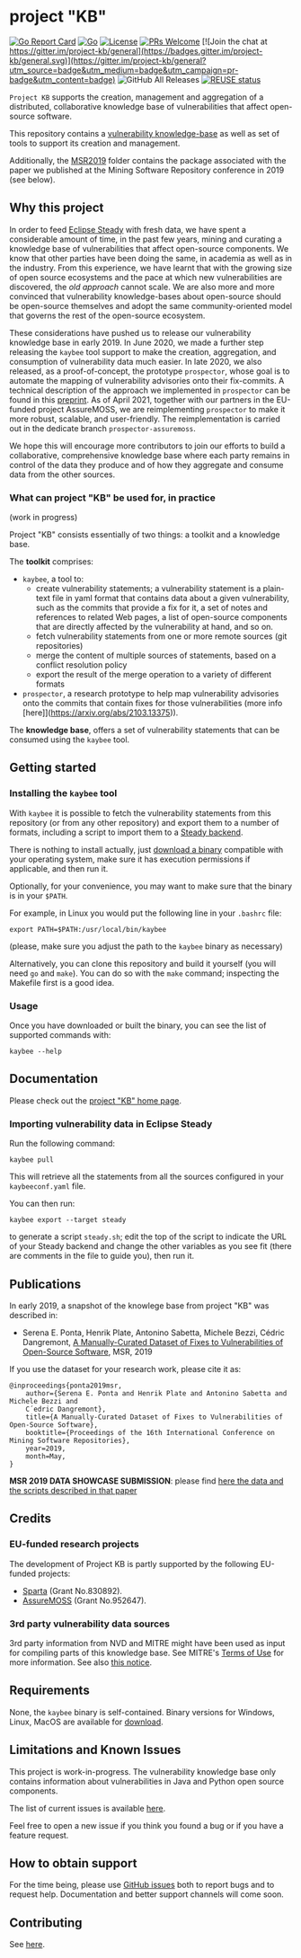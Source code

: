 # project "KB"

[![Go Report Card](https://goreportcard.com/badge/github.com/sap/project-kb)](https://goreportcard.com/report/github.com/sap/project-kb)
[![Go](https://github.com/sap/project-kb/workflows/Go/badge.svg)](https://github.com/SAP/project-kb/actions?query=workflow%3AGo)
[![License](https://img.shields.io/badge/license-Apache%202.0-blue.svg)](https://github.com/SAP/project-kb/blob/master/LICENSE.txt)
[![PRs Welcome](https://img.shields.io/badge/PRs-welcome-brightgreen.svg)](https://github.com/sap/project-kb/#contributing)
[![Join the chat at https://gitter.im/project-kb/general](https://badges.gitter.im/project-kb/general.svg)](https://gitter.im/project-kb/general?utm_source=badge&utm_medium=badge&utm_campaign=pr-badge&utm_content=badge)
![GitHub All Releases](https://img.shields.io/github/downloads/SAP/PROJECT-KB/total)
[![REUSE status](https://api.reuse.software/badge/github.com/sap/project-kb)](https://api.reuse.software/info/github.com/sap/project-kb)


`Project KB` supports the creation, management and aggregation of a
distributed, collaborative knowledge base of vulnerabilities that affect
open-source software.

This repository contains a [vulnerability knowledge-base](vulnerability-data)
as well as set of tools to support its creation and management.

Additionally, the [MSR2019](MSR2019) folder contains the package associated with
the paper we published at the Mining Software Repository conference in 2019 (see
below).

## Why this project

In order to feed [Eclipse Steady](https://github.com/eclipse/steady/) with fresh
data, we have spent a considerable amount of time, in the past few years, mining
and curating a knowledge base of vulnerabilities that affect open-source
components. We know that other parties have been doing the same, in academia as
well as in the industry. From this experience, we have learnt that with the
growing size of open source ecosystems and the pace at which new vulnerabilities
are discovered, the _old approach_ cannot scale. We are also more and more
convinced that vulnerability knowledge-bases about open-source should be
open-source themselves and adopt the same community-oriented model that governs
the rest of the open-source ecosystem.

These considerations have pushed us to release our vulnerability knowledge base
in early 2019. In June 2020, we made a further step releasing the `kaybee` tool support to
make the creation, aggregation, and consumption of vulnerability data much
easier. In late 2020, we also released, as a proof-of-concept, the prototype
`prospector`, whose goal is to automate the mapping of vulnerability advisories
onto their fix-commits. A technical description of the approach we implemented in
`prospector` can be found in this [preprint](https://arxiv.org/abs/2103.13375).
As of April 2021, together with our partners in the EU-funded project AssureMOSS,
we are reimplementing `prospector` to make it more robust, scalable, and user-friendly.
The reimplementation is carried out in the dedicate branch `prospector-assuremoss`.

We hope this will encourage more contributors to join our efforts to build a
collaborative, comprehensive knowledge base where each party remains in control
of the data they produce and of how they aggregate and consume data from the
other sources.

### What can project "KB" be used for, in practice

(work in progress)

Project "KB" consists essentially of two things: a toolkit and a knowledge base.

The **toolkit** comprises:

  * `kaybee`, a tool to:
    - create vulnerability statements; a vulnerability statement is a plain-text file in yaml format
      that contains data about a given vulnerability, such as the commits that provide a fix for it,
      a set of notes and references to related Web pages, a list of open-source components that
      are directly affected by the vulnerability at hand, and so on.
    - fetch vulnerability statements from one or more remote sources (git repositories)
    - merge the content of multiple sources of statements, based on a conflict resolution policy
    - export the result of the merge operation to a variety of different formats
  * `prospector`, a research prototype to help map vulnerability advisories onto
    the commits that contain fixes for those vulnerabilities (more info
    [here]](https://arxiv.org/abs/2103.13375)).

The **knowledge base**, offers a set of vulnerability statements that can be
consumed using the `kaybee` tool.

## Getting started

### Installing the `kaybee` tool

With `kaybee` it is possible to fetch the vulnerability statements from this
repository (or from any other repository) and export them to a number of
formats, including a script to import them to a [Steady
backend](https://github.com/eclipse/steady).

There is nothing to install actually, just [download a
binary](https://github.com/SAP/project-kb/releases/latest) compatible with your
operating system, make sure it has execution permissions if applicable, and then
run it.

Optionally, for your convenience, you may want to make sure that the binary is
in your `$PATH`.

For example, in Linux you would put the following line in your `.bashrc` file:

    export PATH=$PATH:/usr/local/bin/kaybee

(please, make sure you adjust the path to the `kaybee` binary as necessary)

Alternatively, you can clone this repository and build it yourself (you will need `go` and `make`).
You can do so with the `make` command; inspecting the Makefile first is a good idea.

### Usage

Once you have downloaded or built the binary, you can see the list of supported
commands with:

`kaybee --help`

## Documentation

Please check out the [project "KB" home page](https://sap.github.io/project-kb/).

### Importing vulnerability data in Eclipse Steady

Run the following command:

```kaybee pull```

This will retrieve all the statements from all the sources configured in your
`kaybeeconf.yaml` file.

You can then run:

```kaybee export --target steady```

to generate a script `steady.sh`; edit the top of the script to indicate the URL of
your Steady backend and change the other variables as you see fit (there are comments
in the file to guide you), then run it.

## Publications

In early 2019, a snapshot of the knowlege base from project "KB" was described in:

  - Serena E. Ponta, Henrik Plate, Antonino Sabetta, Michele Bezzi, Cédric
    Dangremont, [A Manually-Curated Dataset of Fixes to Vulnerabilities of
    Open-Source Software](http://arxiv.org/abs/1902.02595), MSR, 2019

If you use the dataset for your research work, please cite it as:

```
@inproceedings{ponta2019msr,
    author={Serena E. Ponta and Henrik Plate and Antonino Sabetta and Michele Bezzi and
    C´edric Dangremont},
    title={A Manually-Curated Dataset of Fixes to Vulnerabilities of Open-Source Software},
    booktitle={Proceedings of the 16th International Conference on Mining Software Repositories},
    year=2019,
    month=May,
}
```

**MSR 2019 DATA SHOWCASE SUBMISSION**: please find [here the data and the
scripts described in that paper](MSR2019)

## Credits

### EU-funded research projects

The development of Project KB is partly supported by the following EU-funded projects:

* [Sparta](https://www.sparta.eu/) (Grant No.830892).
* [AssureMOSS](https://assuremoss.eu) (Grant No.952647).


### 3rd party vulnerability data sources

3rd party information from NVD and MITRE might have been used as input
for compiling parts of this knowledge base. See MITRE's [Terms of
Use](http://cve.mitre.org/about/termsofuse.html) for more information.
See also [this notice](NOTICE.txt).

## Requirements

None, the `kaybee` binary is self-contained. Binary versions for Windows, Linux,
MacOS are available for [download](https://github.com/SAP/project-kb/releases).

## Limitations and Known Issues

This project is work-in-progress. The vulnerability knowledge base only contains
information about vulnerabilities in Java and Python open source components.

The list of current issues is available
[here](https://github.com/SAP/project-kb/issues).

Feel free to open a new issue if you think you found a bug or if you have a feature request.

## How to obtain support

For the time being, please use [GitHub
issues](https://github.com/SAP/project-kb/issues) both to report bugs and to
request help. Documentation and better support channels will come soon.

## Contributing

See [here](CONTRIBUTING.md).
